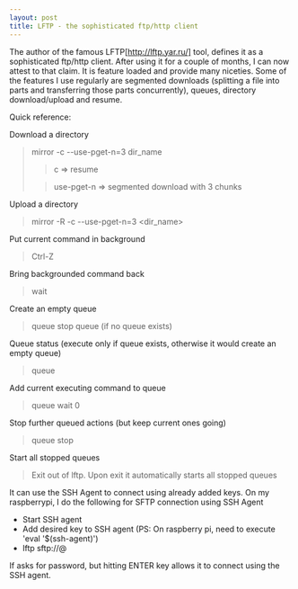 ```yaml
---
layout: post
title: LFTP - the sophisticated ftp/http client
---
```


The author of the famous LFTP[http://lftp.yar.ru/] tool, defines it as a sophisticated ftp/http client. After using it for a couple of months, I can now attest to that claim.
It is feature loaded and provide many niceties. Some of the features I use regularly are segmented downloads (splitting a file into parts and transferring those parts concurrently), queues, 
directory download/upload and resume.

Quick reference:

Download a directory
> mirror -c --use-pget-n=3 dir_name 
>
>> c => resume
>
>> use-pget-n => segmented download with 3 chunks

Upload a directory
> mirror -R -c --use-pget-n=3 <dir_name>

Put current command in background
> Ctrl-Z

Bring backgrounded command back
> wait

Create an empty queue
> queue stop
> queue (if no queue exists)

Queue status (execute only if queue exists, otherwise it would create an empty queue)
> queue

Add current executing command to queue
> queue wait 0

Stop further queued actions (but keep current ones going)
> queue stop

Start all stopped queues
> Exit out of lftp. Upon exit it automatically starts all stopped queues

It can use the SSH Agent to connect using already added keys. On my raspberrypi, I do the following for SFTP connection using SSH Agent
* Start SSH agent
* Add desired key to SSH agent (PS: On raspberry pi, need to execute 'eval '$(ssh-agent)')
* lftp sftp://<user>@<server>

If asks for password, but hitting ENTER key allows it to connect using the SSH agent. 
